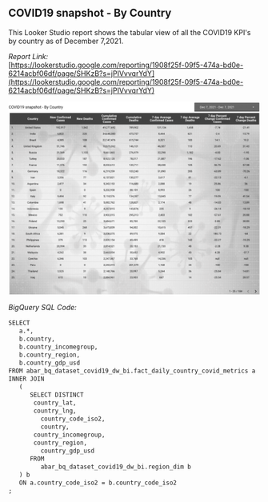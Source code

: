 ## COVID19 snapshot - By Country

This Looker Studio report shows the tabular view of all the COVID19 KPI's by country as of December 7,2021.

*Report Link:*  
[https://lookerstudio.google.com/reporting/1908f25f-09f5-474a-bd0e-6214acbf06df/page/SHKzB?s=jPIVvvqrYdY](https://lookerstudio.google.com/reporting/1908f25f-09f5-474a-bd0e-6214acbf06df/page/SHKzB?s=jPIVvvqrYdY)  

![](../images/Todays_COVID19_Snapshot_By_Country.png)

*BigQuery SQL Code:*  

~~~~
SELECT
   a.*,
   b.country,
   b.country_incomegroup,
   b.country_region,
   b.country_gdp_usd
FROM abar_bq_dataset_covid19_dw_bi.fact_daily_country_covid_metrics a 
INNER JOIN
   (
      SELECT DISTINCT
       country_lat,
       country_lng,
         country_code_iso2,
         country,
       country_incomegroup,
       country_region,
         country_gdp_usd
      FROM
         abar_bq_dataset_covid19_dw_bi.region_dim b 
   ) b 
   ON a.country_code_iso2 = b.country_code_iso2
;
~~~~